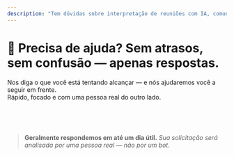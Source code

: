 ```yaml
---
description: "Tem dúvidas sobre interpretação de reuniões com IA, comunicação multilíngue ou integração empresarial? Estamos aqui para ajudar — rápido, humano e sem confusão."
---
```


# 💬 Precisa de ajuda? Sem atrasos, sem confusão — apenas respostas.

Nos diga o que você está tentando alcançar — e nós ajudaremos você a seguir em frente.  
Rápido, focado e com uma pessoa real do outro lado.

<!-- <br>

<ContactForm
  formStyle="margin: 1rem auto;"
  categoryLabel="O que te trouxe ao InterMind hoje? *"
  categoryPlaceholderText="Escolha seu motivo principal…"
  messageLabel="Conte-nos mais *"
  messagePlaceholderText="Qualquer coisa que você gostaria de compartilhar — objetivos, contexto ou detalhes técnicos."
  buttonText="Obter ajuda especializada agora"
  :services="[
    'Preciso de ajuda para começar',
    'Quero agendar uma demonstração',
    'Tenho um problema técnico ou bug',
    'Preciso de ajuda com integração de reuniões',
    'Tenho dúvidas sobre qualidade de tradução',
    'Preciso de assistência com integração da equipe',
    'Tenho dúvidas sobre cobrança ou assinatura',
    'Quero explorar recursos empresariais',
    'Quero obter ID de aplicação e token da Mind API sem restrições',
    'Pergunta geral ou feedback'
  ]" /> -->

<br>

<!-- ## Or use the inline form: -->

<ContactForm 
  :inline="true"
  formStyle="margin: 1rem auto;"  
  categoryLabel="O que te trouxe ao InterMind hoje? *"  
  categoryPlaceholderText="Escolha seu motivo principal…"  
  messageLabel="Conte-nos mais *"  
  messagePlaceholderText="Qualquer coisa que você gostaria de compartilhar — objetivos, contexto ou detalhes técnicos."  
  :services="[
    'Preciso de ajuda para começar',
    'Quero agendar uma demonstração',
    'Tenho um problema técnico ou bug',
    'Preciso de ajuda com integração de reuniões',
    'Tenho dúvidas sobre qualidade de tradução',
    'Preciso de assistência com integração da equipe',
    'Tenho dúvidas sobre cobrança ou assinatura',
    'Quero explorar recursos empresariais',
    'Quero obter ID de aplicação e token da Mind API sem restrições',
    'Pergunta geral ou feedback'
  ]" />

<br>

> **Geralmente respondemos em até um dia útil.**
> _Sua solicitação será analisada por uma pessoa real — não por um bot._